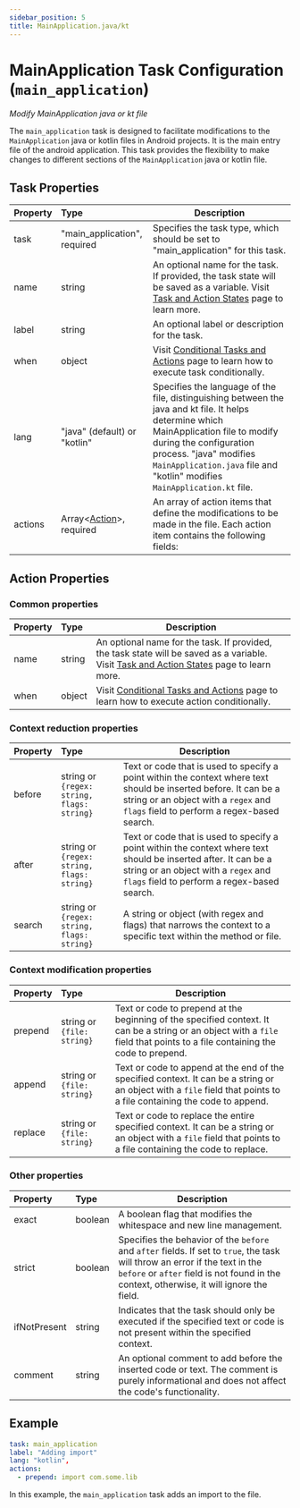 ```yaml
---
sidebar_position: 5
title: MainApplication.java/kt
---
```

# MainApplication Task Configuration (`main_application`)
_Modify MainApplication java or kt file_

The `main_application` task is designed to facilitate modifications to the `MainApplication` java or kotlin files in Android projects. It is the main entry file of the android application. This task provides the flexibility to make changes to different sections of the `MainApplication` java or kotlin file.

## Task Properties

| Property | Type                                            | Description                                                                                                                                                                                                                                                             |
|:---------|:------------------------------------------------|-------------------------------------------------------------------------------------------------------------------------------------------------------------------------------------------------------------------------------------------------------------------------|
| task     | "main_application", required                    | Specifies the task type, which should be set to "main_application" for this task.                                                                                                                                                                                       |
| name     | string                                          | An optional name for the task. If provided, the task state will be saved as a variable. Visit [Task and Action States](../../states) page to learn more.                                                                                                            |
| label    | string                                          | An optional label or description for the task.                                                                                                                                                                                                                          |
| when     | object                                          | Visit [Conditional Tasks and Actions](../../when) page to learn how to execute task conditionally.                                                                                                                                                                  |
| lang     | "java" (default) or "kotlin"                    | Specifies the language of the file, distinguishing between the java and kt file. It helps determine which MainApplication file to modify during the configuration process. "java" modifies `MainApplication.java` file and "kotlin" modifies `MainApplication.kt` file. |
| actions  | Array\<[Action](#action-properties)\>, required | An array of action items that define the modifications to be made in the file. Each action item contains the following fields:                                                                                                                                          |

## Action Properties

### Common properties

| Property   | Type                                       | Description                                                                                                                                                                                             |
|:-----------|:-------------------------------------------|---------------------------------------------------------------------------------------------------------------------------------------------------------------------------------------------------------|
| name       | string                                     | An optional name for the task. If provided, the task state will be saved as a variable. Visit [Task and Action States](../../states) page to learn more.                                            |
| when       | object                                     | Visit [Conditional Tasks and Actions](../../when)  page to learn how to execute action conditionally.                                                                                               |

### Context reduction properties

| Property   | Type                                       | Description                                                                                                                                                                                             |
|:-----------|:-------------------------------------------|---------------------------------------------------------------------------------------------------------------------------------------------------------------------------------------------------------|
| before     | string or `{regex: string, flags: string}` | Text or code that is used to specify a point within the context where text should be inserted before. It can be a string or an object with a `regex` and `flags` field to perform a regex-based search. |
| after      | string or `{regex: string, flags: string}` | Text or code that is used to specify a point within the context where text should be inserted after. It can be a string or an object with a `regex` and `flags` field to perform a regex-based search.  |
| search     | string or `{regex: string, flags: string}` | A string or object (with regex and flags) that narrows the context to a specific text within the method or file.                                                                                        |

### Context modification properties

| Property  | Type                       | Description                                                                                                                                                                  |
|:----------|:---------------------------|------------------------------------------------------------------------------------------------------------------------------------------------------------------------------|
| prepend   | string or `{file: string}` | Text or code to prepend at the beginning of the specified context. It can be a string or an object with a `file` field that points to a file containing the code to prepend. |
| append    | string or `{file: string}` | Text or code to append at the end of the specified context. It can be a string or an object with a `file` field that points to a file containing the code to append.         |
| replace   | string or `{file: string}` | Text or code to replace the entire specified context. It can be a string or an object with a `file` field that points to a file containing the code to replace.              |

### Other properties

| Property       | Type    | Description                                                                                                                                                                                                                                   |
|:---------------|:--------|-----------------------------------------------------------------------------------------------------------------------------------------------------------------------------------------------------------------------------------------------|
| exact          | boolean | A boolean flag that modifies the whitespace and new line management.                                                                                                                                                                          |
| strict         | boolean | Specifies the behavior of the `before` and `after` fields. If set to `true`, the task will throw an error if the text in the `before` or `after` field is not found in the context, otherwise, it will ignore the field.                      |
| ifNotPresent   | string  | Indicates that the task should only be executed if the specified text or code is not present within the specified context.                                                                                                                    |
| comment        | string  | An optional comment to add before the inserted code or text. The comment is purely informational and does not affect the code's functionality.                                                                                                |

## Example

```yaml
task: main_application
label: "Adding import"
lang: "kotlin",
actions:
  - prepend: import com.some.lib
```

In this example, the `main_application` task adds an import to the file.
